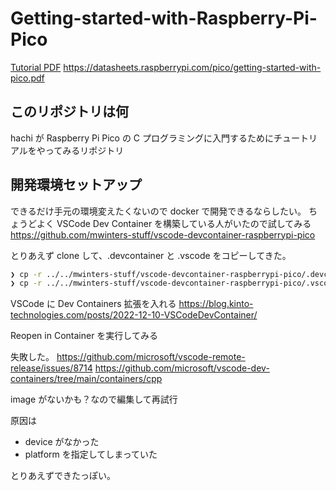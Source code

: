 # Getting-started-with-Raspberry-Pi-Pico

[Tutorial PDF](pdf/getting-started-with-pico.pdf)
https://datasheets.raspberrypi.com/pico/getting-started-with-pico.pdf

## このリポジトリは何
hachi が Raspberry Pi Pico の C プログラミングに入門するためにチュートリアルをやってみるリポジトリ

## 開発環境セットアップ
できるだけ手元の環境変えたくないので docker で開発できるならしたい。
ちょうどよく VSCode Dev Container を構築している人がいたので試してみる
https://github.com/mwinters-stuff/vscode-devcontainer-raspberrypi-pico

とりあえず clone して、.devcontainer と .vscode をコピーしてきた。

```sh
❯ cp -r ../../mwinters-stuff/vscode-devcontainer-raspberrypi-pico/.devcontainer/ .devcontainer
❯ cp -r ../../mwinters-stuff/vscode-devcontainer-raspberrypi-pico/.vscode .vscode
```

VSCode に Dev Containers 拡張を入れる
https://blog.kinto-technologies.com/posts/2022-12-10-VSCodeDevContainer/

Reopen in Container を実行してみる

失敗した。
https://github.com/microsoft/vscode-remote-release/issues/8714
https://github.com/microsoft/vscode-dev-containers/tree/main/containers/cpp

image がないかも？なので編集して再試行

原因は
- device がなかった
- platform を指定してしまっていた

とりあえずできたっぽい。



